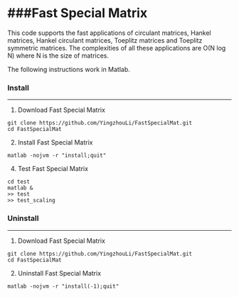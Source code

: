 ###Fast Special Matrix
========

This code supports the fast applications of circulant matrices, Hankel matrices, Hankel circulant matrices,
Toeplitz matrices and Toeplitz symmetric matrices. The complexities of all these applications are O(N log N)
where N is the size of matrices.

The following instructions work in Matlab.

### Install
---------

1. Download Fast Special Matrix
  ```
  git clone https://github.com/YingzhouLi/FastSpecialMat.git
  cd FastSpecialMat
  ```

2. Install Fast Special Matrix
  ```
  matlab -nojvm -r "install;quit"
  ```

4. Test Fast Special Matrix
  ```
  cd test
  matlab &
  >> test
  >> test_scaling
  ```

### Uninstall
---------

1. Download Fast Special Matrix

  ```
  git clone https://github.com/YingzhouLi/FastSpecialMat.git
  cd FastSpecialMat
  ```  

2. Uninstall Fast Special Matrix

  ```
  matlab -nojvm -r "install(-1);quit"
  ```
